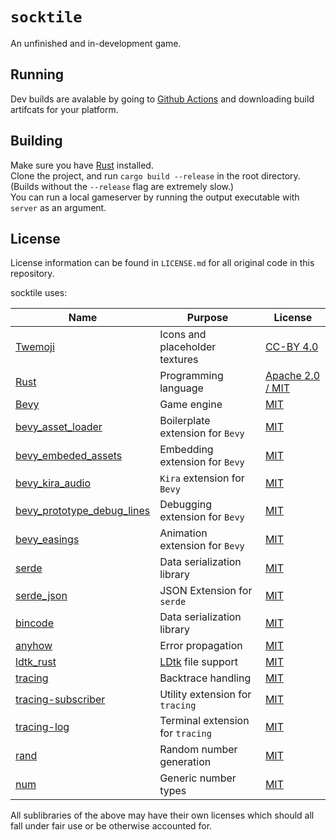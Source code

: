 `socktile`
===
An unfinished and in-development game.

Running
---
Dev builds are avalable by going to [Github Actions](https://github.com/thisjaiden/socktile/actions) and downloading build artifcats for your platform.

Building
---
Make sure you have [Rust](https://rust-lang.org) installed.  
Clone the project, and run `cargo build --release` in the root directory. (Builds without the `--release` flag are extremely slow.)  
You can run a local gameserver by running the output executable with `server` as an argument.

License
---
License information can be found in `LICENSE.md` for all original code in this repository.

socktile uses:

| Name | Purpose | License |
| ---- | ------- | ------- |
| [Twemoji](https://twemoji.twitter.com/) | Icons and placeholder textures | [CC-BY 4.0](https://creativecommons.org/licenses/by/4.0/) |
| [Rust](https://rust-lang.org) | Programming language | [Apache 2.0 / MIT](https://www.rust-lang.org/policies/licenses) |
| [Bevy](https://bevyengine.org/) | Game engine | [MIT](https://github.com/bevyengine/bevy/blob/main/LICENSE-MIT) |
| [bevy_asset_loader](https://github.com/NiklasEi/bevy_asset_loader) | Boilerplate extension for `Bevy` | [MIT](https://github.com/NiklasEi/bevy_asset_loader/blob/main/LICENSE-MIT) |
| [bevy_embeded_assets](https://github.com/vleue/bevy_embedded_assets) | Embedding extension for `Bevy` | [MIT]() |
| [bevy_kira_audio](https://github.com/NiklasEi/bevy_kira_audio) | `Kira` extension for `Bevy` | [MIT](https://github.com/NiklasEi/bevy_kira_audio/blob/main/LICENSE-MIT) |
| [bevy_prototype_debug_lines](https://github.com/Toqozz/bevy_debug_lines) | Debugging extension for `Bevy` | [MIT](https://github.com/Toqozz/bevy_debug_lines/blob/master/LICENSE) |
| [bevy_easings](https://github.com/vleue/bevy_easings) | Animation extension for `Bevy` | [MIT]() |
| [serde](https://serde.rs/) | Data serialization library | [MIT](https://github.com/serde-rs/serde/blob/master/LICENSE-MIT) |
| [serde_json](https://github.com/serde-rs/json) | JSON Extension for `serde` | [MIT](https://github.com/serde-rs/json/blob/master/LICENSE-MIT)
| [bincode](https://github.com/bincode-org/bincode) | Data serialization library | [MIT](https://github.com/bincode-org/bincode/blob/trunk/LICENSE.md) |
| [anyhow](https://github.com/dtolnay/anyhow) | Error propagation | [MIT](https://github.com/dtolnay/anyhow/blob/master/LICENSE-MIT) |
| [ldtk_rust](https://github.com/estivate/ldtk_rust) | [LDtk](https://ldtk.io/) file support | [MIT](https://github.com/estivate/ldtk_rust/blob/master/license.md) |
| [tracing](https://github.com/tokio-rs/tracing) | Backtrace handling | [MIT](https://github.com/tokio-rs/tracing/blob/master/LICENSE) |
| [tracing-subscriber](https://github.com/tokio-rs/tracing/tree/master/tracing-subscriber) | Utility extension for `tracing` | [MIT](https://github.com/tokio-rs/tracing/blob/master/tracing-subscriber/LICENSE) |
| [tracing-log](https://github.com/tokio-rs/tracing/tree/master/tracing-log) | Terminal extension for `tracing` | [MIT](https://github.com/tokio-rs/tracing/blob/master/tracing-log/LICENSE) |
| [rand](https://github.com/rust-random/rand) | Random number generation | [MIT](https://github.com/rust-random/rand/blob/master/LICENSE-MIT) |
| [num](https://github.com/rust-num/num) | Generic number types | [MIT](https://github.com/rust-num/num/blob/master/LICENSE-MIT) |

All sublibraries of the above may have their own licenses which should all fall under fair use or be otherwise accounted for.
